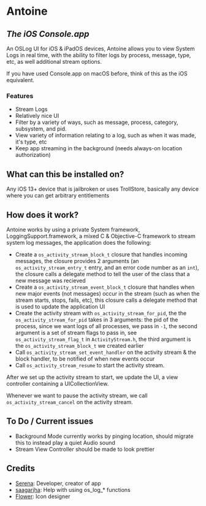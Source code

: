# Antoine
## *The iOS Console.app*
An OSLog UI for iOS & iPadOS devices, Antoine allows you to view System Logs in real time, with the ability to filter logs by process, message, type, etc, as well additional stream options.

If you have used Console.app on macOS before, think of this as the iOS equivalent.

### Features
- Stream Logs
- Relatively nice UI
- Filter by a variety of ways, such as message, process, category, subsystem, and pid.
- View variety of information relating to a log, such as when it was made, it's type, etc
- Keep app streaming in the background (needs always-on location authorization)

## What can this be installed on?
Any iOS 13+ device that is jailbroken or uses TrollStore, basically any device where you can get arbitrary entitlements

## How does it work?
Antoine works by using a private System framework, LoggingSupport.framework, a mixed C & Objective-C framework to stream system log messages, the application does the following:
- Create a ``os_activity_stream_block_t`` closure that handles incoming messages, the closure provides 2 arguments (an `os_activity_stream_entry_t` entry, and an error code number as an `int`), the closure calls a delegate method to tell the user of the class that a new message was recieved
- Create a `os_activity_stream_event_block_t` closure that handles when new major events (not messages) occur in the stream (such as when the stream starts, stops, fails, etc), this closure calls a delegate method that is used to update the application UI
- Create the activity stream with `os_activity_stream_for_pid`, the the `os_activity_stream_for_pid` takes in 3 arguments: the pid of the process, since we want logs of all processes, we pass in `-1`, the second argument is a set of stream flags to pass in, see `os_activity_stream_flag_t` in `ActivityStream.h`, the third argument is the `os_activity_stream_block_t` we created earlier
- Call `os_activity_stream_set_event_handler` on the activity stream & the block handler, to be notified of when new events occur
- Call `os_activity_stream_resume` to start the activity stream.

After we set up the activity stream to start, we update the UI, a view controller containing a UICollectionView.

Whenever we want to pause the activity stream, we call `os_activity_stream_cancel` on the activity stream.

## To Do / Current issues 
- Background Mode currently works by pinging location, should migrate this to instead play a quiet Audio sound
- Stream View Controller should be made to look prettier

## Credits
- [Serena](https://twitter.com/CoreSerena): Developer, creator of app
- [saagarjha](https://federated.saagarjha.com/users/saagar): Help with using os_log_* functions
- [Flower](https://twitter.com/flowerible): Icon designer
